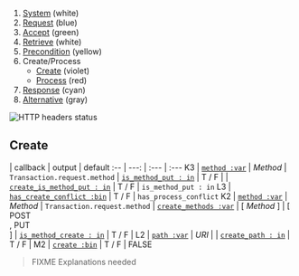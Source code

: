 1. [System](README_system.md) (white)
1. [Request](README_request.md) (blue)
1. [Accept](README_accept.md) (green)
1. [Retrieve](README_retrieve.md) (white)
1. [Precondition](README_precondition.md) (yellow)
1. Create/Process
    * [Create](README_create.md) (violet)
    * [Process](README_process.md) (red)
1. [Response](README_response.md) (cyan)
1. [Alternative](README_alternative.md) (gray)

![HTTP headers status](https://rawgithub.com/for-GET/http-decision-diagram/master/httpdd.png)

## Create

 | callback | output | default
:-- | ---: | :--- | :---
K3 | [`method :var`](#method-var) | *Method* | `Transaction.request.method`
 | [`is_method_put : in`](#is_method_put--in) | T / F |
 | [`create_is_method_put : in`](#create_is_method_put--in) | T / F | `is_method_put : in`
L3 | [`has_create_conflict :bin`](#has_create_conflict-bin) | T / F | `has_process_conflict`
K2 | [`method :var`](#method-var) | *Method* | `Transaction.request.method`
 | [`create_methods :var`](#create_methods-var) | [ *Method* ] | [ POST<br>, PUT<br>]
 | [`is_method_create : in`](#is_method_create--in) | T / F |
L2 | [`path :var`](#path-var) | *URI* |
 | [`create_path : in`](#create_path--in) | T / F |
M2 | [`create :bin`](#create-bin) | T / F | FALSE

> FIXME Explanations needed
